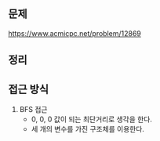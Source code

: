 ## 문제 
https://www.acmicpc.net/problem/12869

## 정리

## 접근 방식
1. BFS 접근
    - 0, 0, 0 값이 되는 최단거리로 생각을 한다. 
    - 세 개의 변수를 가진 구조체를 이용한다.